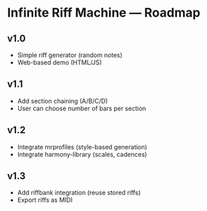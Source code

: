 # Infinite Riff Machine — Roadmap

## v1.0
- Simple riff generator (random notes)
- Web-based demo (HTML/JS)

## v1.1
- Add section chaining (A/B/C/D)
- User can choose number of bars per section

## v1.2
- Integrate mrprofiles (style-based generation)
- Integrate harmony-library (scales, cadences)

## v1.3
- Add riffbank integration (reuse stored riffs)
- Export riffs as MIDI

